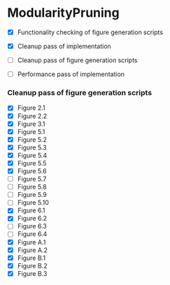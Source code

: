 # ModularityPruning

- [X] Functionality checking of figure generation scripts
- [X] Cleanup pass of implementation
- [ ] Cleanup pass of figure generation scripts
- [ ] Performance pass of implementation 


### Cleanup pass of figure generation scripts

- [X] Figure 2.1
- [X] Figure 2.2
- [X] Figure 3.1
- [X] Figure 5.1
- [X] Figure 5.2
- [X] Figure 5.3
- [X] Figure 5.4
- [X] Figure 5.5
- [X] Figure 5.6
- [ ] Figure 5.7
- [ ] Figure 5.8
- [ ] Figure 5.9
- [ ] Figure 5.10
- [X] Figure 6.1
- [X] Figure 6.2
- [ ] Figure 6.3
- [ ] Figure 6.4
- [X] Figure A.1
- [X] Figure A.2
- [X] Figure B.1
- [X] Figure B.2
- [X] Figure B.3
